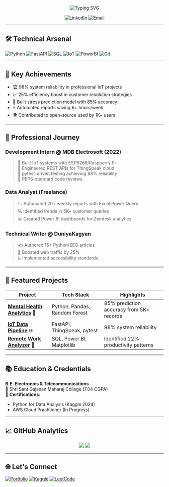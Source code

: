 <div align="center">
  <img src="https://readme-typing-svg.demolab.com?font=Fira+Code&size=30&duration=4000&pause=1000&color=58A6FF&center=true&vCenter=true&width=800&lines=Hi+👋+I'm+Pratik+Fulkar;Python+Developer+💻;Data+Analyst+📊;IoT+Enthusiast+🔌;Open+Source+Contributor+❤️" alt="Typing SVG" />
  
  [![LinkedIn](https://img.shields.io/badge/-CONNECT-blue?style=for-the-badge&logo=linkedin)](https://linkedin.com/in/pratik-fulkar)
  [![Email](https://img.shields.io/badge/-HIRE_ME!-critical?style=for-the-badge&logo=gmail)](mailto:pratik.fulkar2001@gmail.com)
</div>

---

## 🛠️ **Technical Arsenal**

![Python](https://img.shields.io/badge/-Python-3776AB?style=for-the-badge&logo=python&logoColor=white)
![FastAPI](https://img.shields.io/badge/-FastAPI-009688?style=for-the-badge&logo=fastapi&logoColor=white)
![SQL](https://img.shields.io/badge/-SQL-4479A1?style=for-the-badge&logo=mysql&logoColor=white)
![IoT](https://img.shields.io/badge/-IoT-FF6F00?style=for-the-badge&logo=arduino&logoColor=white)
![PowerBI](https://img.shields.io/badge/-PowerBI-F2C811?style=for-the-badge&logo=powerbi&logoColor=black)
![Git](https://img.shields.io/badge/-Git-F05032?style=for-the-badge&logo=git&logoColor=white)

---

## 🚀 **Key Achievements**

- 🏆 98% system reliability in professional IoT projects
- 📈 25% efficiency boost in customer resolution strategies
- 🤖 Built stress prediction model with 85% accuracy
- ⚡ Automated reports saving 6+ hours/week
- 🌍 Contributed to open-source used by 1K+ users

---

## 💼 **Professional Journey**

### **Development Intern** @ MDB Electrosoft (2022)
> 🧩 Built IoT systems with ESP8266/Raspberry Pi  
> 🔌 Engineered REST APIs for ThingSpeak cloud  
> 🧪 pytest-driven testing achieving 98% reliability  
> 👥 PEPS-standard code reviews

### **Data Analyst** (Freelance)
> 📉 Automated 20+ weekly reports with Excel Power Query  
> 🔍 Identified trends in 5K+ customer queries  
> 📊 Created Power BI dashboards for Zendesk analytics

### **Technical Writer** @ DuniyaKagyan
> ✍️ Authored 15+ Python/SEO articles  
> 🚀 Boosted web traffic by 25%  
> ♿ Implemented accessibility standards

---

## 🌟 **Featured Projects**

| Project | Tech Stack | Highlights |
|---------|------------|------------|
| **[Mental Health Analytics](https://github.com/Pdfulkar)** 🧠 | Python, Pandas, Random Forest | 85% prediction accuracy from 5K+ records |
| **[IoT Data Pipeline](https://github.com/Pdfulkar)** 🌐 | FastAPI, ThingSpeak, pytest | 98% system reliability |
| **[Remote Work Analyzer](https://github.com/Pdfulkar)** 🏡 | SQL, Power BI, Matplotlib | Identified 22% productivity patterns |

---

## 📚 **Education & Credentials**

**B.E. Electronics & Telecommunications**  
🏫 Shri Sant Gajanan Maharaj College (7.04 CGPA)  
📜 **Certifications**:  
- Python for Data Analysis (Kaggle 2024)  
- AWS Cloud Practitioner (In Progress)  

---

## 📈 **GitHub Analytics**

<div align="center">
  <img src="https://github-readme-stats.vercel.app/api?username=Pdfulkar&show_icons=true&theme=radical">
  <img src="https://github-readme-stats.vercel.app/api/top-langs/?username=Pdfulkar&layout=compact&theme=vision-friendly-dark">
</div>

---

## 🌐 **Let's Connect**

[![Portfolio](https://img.shields.io/badge/-PORTFOLIO_SITE-4CAF50?style=for-the-badge)](https://pdfulkar.github.io/PortFolio_Site/)
[![Kaggle](https://img.shields.io/badge/-Kaggle-20BEFF?style=for-the-badge&logo=kaggle)](https://kaggle.com/pratikfulkar)
[![LeetCode](https://img.shields.io/badge/-LeetCode-FFA116?style=for-the-badge&logo=leetcode)](https://leetcode.com/pdfulkar)

